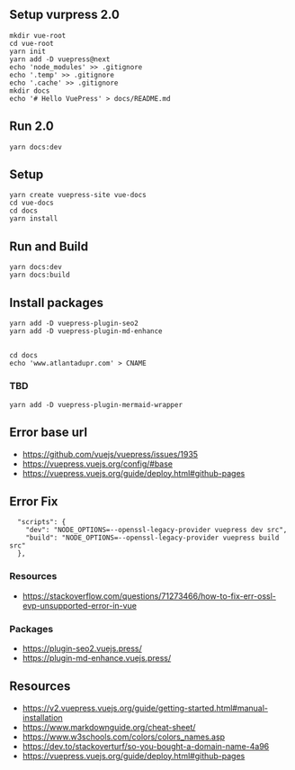 
## Setup vurpress 2.0

```
mkdir vue-root
cd vue-root
yarn init
yarn add -D vuepress@next
echo 'node_modules' >> .gitignore
echo '.temp' >> .gitignore
echo '.cache' >> .gitignore
mkdir docs
echo '# Hello VuePress' > docs/README.md
```

## Run 2.0
```
yarn docs:dev
```

## Setup
```
yarn create vuepress-site vue-docs
cd vue-docs
cd docs
yarn install
```

## Run and Build
```
yarn docs:dev
yarn docs:build

```

## Install packages
```
yarn add -D vuepress-plugin-seo2
yarn add -D vuepress-plugin-md-enhance
```

##
```
cd docs
echo 'www.atlantadupr.com' > CNAME
```

### TBD
```
yarn add -D vuepress-plugin-mermaid-wrapper
```


## Error base url

- https://github.com/vuejs/vuepress/issues/1935
- https://vuepress.vuejs.org/config/#base
- https://vuepress.vuejs.org/guide/deploy.html#github-pages


## Error Fix
```
  "scripts": {
    "dev": "NODE_OPTIONS=--openssl-legacy-provider vuepress dev src",
    "build": "NODE_OPTIONS=--openssl-legacy-provider vuepress build src"
  },
```
### Resources
- https://stackoverflow.com/questions/71273466/how-to-fix-err-ossl-evp-unsupported-error-in-vue

### Packages
- https://plugin-seo2.vuejs.press/
- https://plugin-md-enhance.vuejs.press/


## Resources
- https://v2.vuepress.vuejs.org/guide/getting-started.html#manual-installation
- https://www.markdownguide.org/cheat-sheet/
- https://www.w3schools.com/colors/colors_names.asp
- https://dev.to/stackoverturf/so-you-bought-a-domain-name-4a96
- https://vuepress.vuejs.org/guide/deploy.html#github-pages